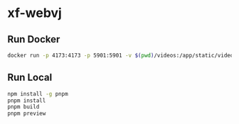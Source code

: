 # xf-webvj

## Run Docker
```bash
docker run -p 4173:4173 -p 5901:5901 -v $(pwd)/videos:/app/static/videos uboar/xf-webvj
```

## Run Local
```bash
npm install -g pnpm
pnpm install
pnpm build
pnpm preview
```